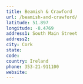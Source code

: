 ```yaml
---
title: Beamish & Crawford
url: /beamish-and-crawford/
latitude: 51.897
longitude: -8.4769
address1: South Main Street
address2: 
city: Cork
state: 
code: 
country: Ireland
phone: 353-21-911100
website: 
---
```


